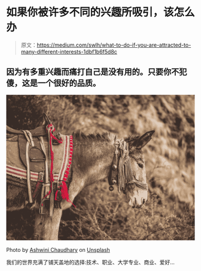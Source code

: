 # 如果你被许多不同的兴趣所吸引，该怎么办

> 原文：<https://medium.com/swlh/what-to-do-if-you-are-attracted-to-many-different-interests-1dbf1b6f5d8c>

## 因为有多重兴趣而痛打自己是没有用的。只要你不犯傻，这是一个很好的品质。

![](img/4c149e21664de59984b10944879bf2b4.png)

Photo by [Ashwini Chaudhary](https://unsplash.com/@suicide_chewbacca?utm_source=medium&utm_medium=referral) on [Unsplash](https://unsplash.com?utm_source=medium&utm_medium=referral)

我们的世界充满了铺天盖地的选择:技术、职业、大学专业、商业、爱好…